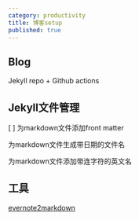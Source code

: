 ```yaml
---
category: productivity
title: 博客setup
published: true
---
```

## Blog

Jekyll repo + Github actions

## Jekyll文件管理

[ ] 为markdown文件添加front matter

为markdown文件生成带日期的文件名

为markdown文件添加带连字符的英文名

## 工具

[evernote2markdown](https://github.com/goooooouwa/evernote2markdown)
